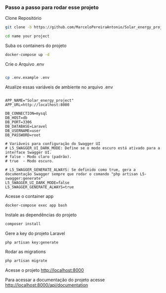 
### Passo a passo para rodar esse projeto
Clone Repositório
```sh
git clone -b https://github.com/MarceloPereiraAntonio/Solar_energy_project.git
```
```sh
cd name your project
```

Suba os containers do projeto
```sh
docker-compose up -d
```
Crie o Arquivo .env
```sh

cp .env.example .env
```
Atualize essas variáveis de ambiente no arquivo .env
```dosini

APP_NAME="Solar_energy_project"
APP_URL=http://localhost:8000

DB_CONNECTION=mysql
DB_HOST=db
DB_PORT=3306
DB_DATABASE=Laravel
DB_USERNAME=user
DB_PASSWORD=root

# Variáveis para configuração do Swagger UI
# L5_SWAGGER_UI_DARK_MODE: Define se o modo escuro está ativado para a interface Swagger UI. 
# false - Modo claro (padrão).
# true  - Modo escuro.

# L5_SWAGGER_GENERATE_ALWAYS: Se definido como true, gera a documentação Swagger sempre que rodar o comando "php artisan L5-swagger:generate"
L5_SWAGGER_UI_DARK_MODE=false
L5_SWAGGER_GENERATE_ALWAYS=true
```
Acesse o container app
```sh
docker-compose exec app bash
```


Instale as dependências do projeto
```sh
composer install
```

Gere a key do projeto Laravel
```sh
php artisan key:generate
```

Rodar as migrations
```sh
php artisan migrate
```

Acesse o projeto
[http://localhost:8000](http://localhost:8000)

Para acessar a documentação do projeto acesse
[http://localhost:8000/api/documentation](http://localhost:8000/api/documentation)
